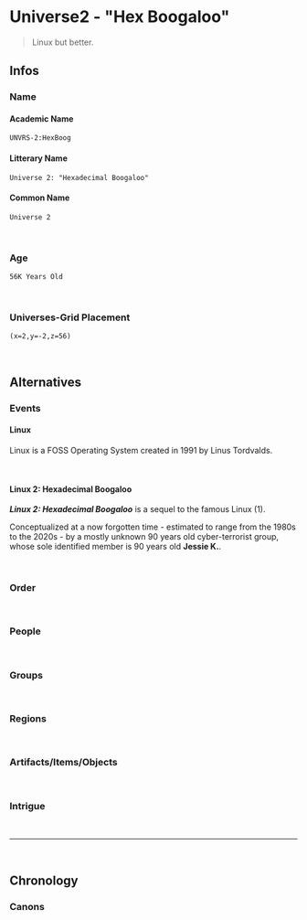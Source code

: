 <!--
11-03-2022 01:23PM

---
-->

# Universe2 - "Hex Boogaloo"

> Linux but better.

## Infos

### Name

#### Academic Name

```
UNVRS-2:HexBoog
```

#### Litterary Name

```
Universe 2: "Hexadecimal Boogaloo"
```

#### Common Name

```
Universe 2
```

&nbsp;

### Age

```
56K Years Old
```

&nbsp;

### Universes-Grid Placement

```
(x=2,y=-2,z=56)
```

&nbsp;
&nbsp;

## Alternatives

### Events

#### Linux

Linux is a FOSS Operating System created in 1991 by Linus Tordvalds.

&nbsp;

#### Linux 2: Hexadecimal Boogaloo

**_Linux 2: Hexadecimal Boogaloo_** is a sequel to the famous Linux (1).

Conceptualized at a now forgotten time - estimated to range from the 1980s to the 2020s - by a mostly unknown 90 years old cyber-terrorist group, whose sole identified member is 90 years old **Jessie K.**.

&nbsp;

### Order

&nbsp;

### People

&nbsp;

### Groups

&nbsp;

### Regions

&nbsp;

### Artifacts/Items/Objects

&nbsp;

### Intrigue

&nbsp;

---

&nbsp;

## Chronology

### Canons
